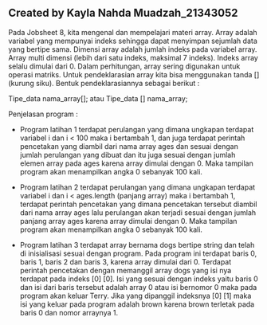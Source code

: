 ## Created by Kayla Nahda Muadzah_21343052
Pada Jobsheet 8, kita mengenal dan mempelajari materi array. Array adalah variabel yang mempunyai indeks sehingga dapat menyimpan sejumlah data yang bertipe sama. Dimensi array adalah jumlah indeks pada variabel array. Array multi dimensi (lebih dari satu indeks, maksimal 7 indeks). Indeks array selalu dimulai dari 0. Dalam perhitungan, array sering digunakan untuk operasi matriks. Untuk pendeklarasian array kita bisa menggunakan tanda [] (kurung siku). Bentuk pendeklarasiannya sebagai berikut :

Tipe_data nama_array[]; atau Tipe_data [] nama_array;
 
Penjelasan program :

- Program latihan 1 terdapat perulangan yang dimana ungkapan terdapat variabel i dan i < 100 maka i bertambah 1, dan juga terdapat perintah pencetakan yang diambil dari nama array ages dan sesuai dengan jumlah perulangan yang dibuat dan itu juga sesuai dengan jumlah elemen array pada ages karena array dimulai dengan 0. Maka tampilan program akan menampilkan angka 0 sebanyak 100 kali.

- Program latihan 2 terdapat perulangan yang dimana ungkapan terdapat variabel i dan i < ages.length (panjang array) maka i bertambah 1, terdapat perintah pencetakan yang dimana pencetakan tersebut diambil dari nama array ages lalu perulangan akan terjadi sesuai dengan jumlah panjang array ages karena array dimulai dengan 0. Maka tampilan program akan menampilkan angka 0 sebanyak 100 kali.

- Program latihan 3 terdapat array bernama dogs bertipe string dan telah di inisialisasi sesuai dengan program. Pada program ini terdapat baris 0, baris 1, baris 2 dan baris 3, karena array dimulai dari 0. Terdapat perintah pencetakan dengan memanggil array dogs yang isi nya terdapat pada indeks [0] [0]. Isi yang sesuai dengan indeks yaitu baris 0 dan isi dari baris tersebut adalah array 0 atau isi bernomor 0 maka pada program akan keluar Terry. Jika yang dipanggil indeksnya [0] [1] maka isi yang keluar pada program adalah brown karena brown terletak pada baris 0 dan nomor arraynya 1.
